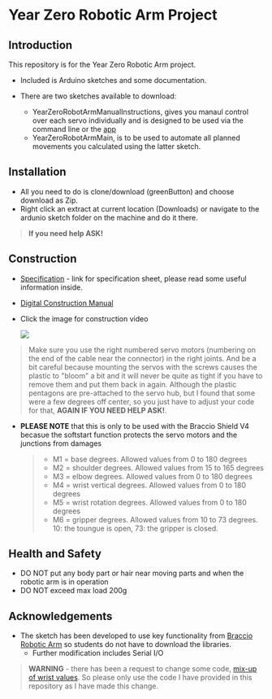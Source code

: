 # Year Zero Robotic Arm Project
## Introduction 
This repository is for the Year Zero Robotic Arm project. 

* Included is Arduino sketches and some documentation.

* There are two sketches available to download:
   * YearZeroRobotArmManualInstructions, gives you manaul control over each servo individually and is designed to be used via the command line or the [app]()
   * YearZeroRobotArmMain, is to be used to automate all planned movements you calculated using the latter sketch.

## Installation 

* All you need to do is clone/download (greenButton) and choose download as Zip. 
* Right click an extract at current location (Downloads) or navigate to the ardunio sketch folder on the machine and do it there. 
 > **If you need help ASK!**

## Construction
* [Specification]() - link for specification sheet, please read some useful information inside.

* [Digital Construction Manual](https://www.robotshop.com/media/files/pdf/Braccio_Quick_Start_Guide.pdf)

* Click the image for construction video

  [![](http://img.youtube.com/vi/5VkjJXm6bx8/0.jpg)](https://www.youtube.com/watch?time_continue=16&v=Lwb2ppat_bs "Robotic Arm Construction")

> Make sure you use the right numbered servo motors (numbering on the end of the cable near the connector) in the right joints. And be a bit careful because mounting the servos with the screws causes the plastic to "bloom" a bit and it will never be quite as tight if you have to remove them and put them back in again. Although the plastic pentagons are pre-attached to the servo hub, but I found that some were a few degrees off center, so you just have to adjust your code for that,  **AGAIN IF YOU NEED HELP ASK!**.

* **PLEASE NOTE** that this is only to be used with the Braccio Shield V4 becasue the softstart function protects the servo motors and the junctions from damages
   >* M1 = base degrees. Allowed values from 0 to 180 degrees
   >* M2 = shoulder degrees. Allowed values from 15 to 165 degrees
   >* M3 = elbow degrees. Allowed values from 0 to 180 degrees
   >* M4 = wrist vertical degrees. Allowed values from 0 to 180 degrees
   >* M5 = wrist rotation degrees. Allowed values from 0 to 180 degrees
   >* M6 = gripper degrees. Allowed values from 10 to 73 degrees. 10: the toungue is open, 73: the gripper is closed.

## Health and Safety

* DO NOT put any body part or hair near moving parts and when the robotic arm is in operation 
* DO NOT exceed max load 200g

## Acknowledgements 
* The sketch has been developed to use key functionality from [Braccio Robotic Arm](https://github.com/arduino-org/arduino-library-braccio) so students do not have to download the libraries. 
   * Further modification includes Serial I/O
 > **WARNING** - there has been a request to change some code, [mix-up of wrist values](https://github.com/arduino-org/arduino-library-braccio/pull/4/commits/4ee82eac74b98196bec2413bd87deda3019e3a5c). So please only use the code I have provided in this repository as I have made this change.